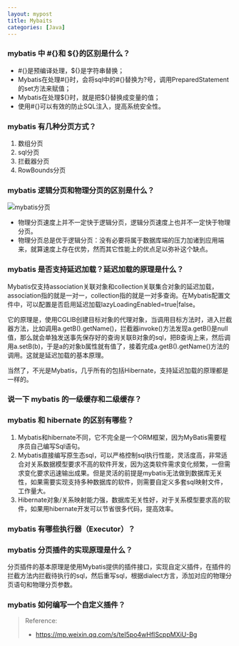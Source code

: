 ```yaml
---
layout: mypost
title: Mybaits
categories: [Java]
---
```




### mybatis 中 #{}和 ${}的区别是什么？

- \#{}是预编译处理，${}是字符串替换；
- Mybatis在处理#{}时，会将sql中的#{}替换为?号，调用PreparedStatement的set方法来赋值；
- Mybatis在处理\${}时，就是把\${}替换成变量的值；
- 使用#{}可以有效的防止SQL注入，提高系统安全性。

### mybatis 有几种分页方式？

1. 数组分页
2. sql分页
3. 拦截器分页
4. RowBounds分页

### mybatis 逻辑分页和物理分页的区别是什么？

![mybatis分页](mybatis%E5%88%86%E9%A1%B5.jpg)

- 物理分页速度上并不一定快于逻辑分页，逻辑分页速度上也并不一定快于物理分页。
- 物理分页总是优于逻辑分页：没有必要将属于数据库端的压力加诸到应用端来，就算速度上存在优势，然而其它性能上的优点足以弥补这个缺点。

### mybatis 是否支持延迟加载？延迟加载的原理是什么？

Mybatis仅支持association关联对象和collection关联集合对象的延迟加载，association指的就是一对一，collection指的就是一对多查询。在Mybatis配置文件中，可以配置是否启用延迟加载lazyLoadingEnabled=true|false。

它的原理是，使用CGLIB创建目标对象的代理对象，当调用目标方法时，进入拦截器方法，比如调用a.getB().getName()，拦截器invoke()方法发现a.getB()是null值，那么就会单独发送事先保存好的查询关联B对象的sql，把B查询上来，然后调用a.setB(b)，于是a的对象b属性就有值了，接着完成a.getB().getName()方法的调用。这就是延迟加载的基本原理。

当然了，不光是Mybatis，几乎所有的包括Hibernate，支持延迟加载的原理都是一样的。

### 说一下 mybatis 的一级缓存和二级缓存？

### mybatis 和 hibernate 的区别有哪些？

1. Mybatis和hibernate不同，它不完全是一个ORM框架，因为MyBatis需要程序员自己编写Sql语句。
2. Mybatis直接编写原生态sql，可以严格控制sql执行性能，灵活度高，非常适合对关系数据模型要求不高的软件开发，因为这类软件需求变化频繁，一但需求变化要求迅速输出成果。但是灵活的前提是mybatis无法做到数据库无关性，如果需要实现支持多种数据库的软件，则需要自定义多套sql映射文件，工作量大。 
3. Hibernate对象/关系映射能力强，数据库无关性好，对于关系模型要求高的软件，如果用hibernate开发可以节省很多代码，提高效率。 

### mybatis 有哪些执行器（Executor）？

### mybatis 分页插件的实现原理是什么？

分页插件的基本原理是使用Mybatis提供的插件接口，实现自定义插件，在插件的拦截方法内拦截待执行的sql，然后重写sql，根据dialect方言，添加对应的物理分页语句和物理分页参数。

### mybatis 如何编写一个自定义插件？

> Reference:
>
> + https://mp.weixin.qq.com/s/teI5po4wHfIScppMXiU-Bg
